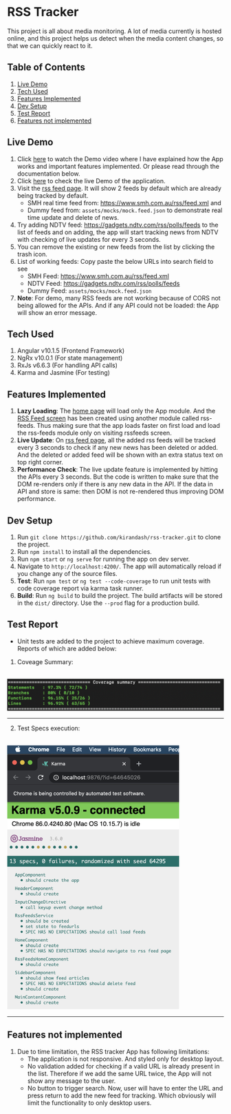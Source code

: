 # RSS Tracker

This project is all about media monitoring. A lot of media currently is hosted online, and this project helps us detect when the media content changes, so that we can quickly react to it.

## Table of Contents

1. [Live Demo](#live-demo)
2. [Tech Used](#tech-used)
3. [Features Implemented](#features-implemented)
4. [Dev Setup](#dev-setup)
5. [Test Report](#test-report)
6. [Features not implemented](#features-not-implemented)

## Live Demo

1. Click [here](https://youtu.be/zzkXnwZUDZE) to watch the Demo video where I have explained how the App works and important features implemented. Or please read through the documentation below.
2. Click [here](http://bgwebagency.in/projects/ui/rss-tracker/) to check the live Demo of the application.
3. Visit the [rss feed page](http://bgwebagency.in/projects/ui/rss-tracker/#/rss-feeds). It will show 2 feeds by default which are already being tracked by default.
    * SMH real time feed from: https://www.smh.com.au/rss/feed.xml and
    * Dummy feed from: `assets/mocks/mock.feed.json` to demonstrate real time update and delete of news.
4. Try adding NDTV feed: https://gadgets.ndtv.com/rss/polls/feeds to the list of feeds and on adding, the app will start tracking news from NDTV with checking of live updates for every 3 seconds.
5. You can remove the existing or new feeds from the list by clicking the trash icon.
6. List of working feeds: Copy paste the below URLs into search field to see
    * SMH Feed: https://www.smh.com.au/rss/feed.xml
    * NDTV Feed: https://gadgets.ndtv.com/rss/polls/feeds
    * Dummy Feed: `assets/mocks/mock.feed.json`
7. **Note**: For demo, many RSS feeds are not working because of CORS not being allowed for the APIs. And if any API could not be loaded: the App will show an error message.

## Tech Used

1. Angular v10.1.5 (Frontend Framework)
2. NgRx v10.0.1 (For state management)
3. RxJs v6.6.3 (For handling API calls)
4. Karma and Jasmine (For testing)

## Features Implemented

1. **Lazy Loading**: The [home page](http://bgwebagency.in/projects/ui/rss-tracker/) will load only the App module. And the [RSS Feed screen](http://bgwebagency.in/projects/ui/rss-tracker/#/rss-feeds) has been created using another module called rss-feeds. Thus making sure that the app loads faster on first load and load the rss-feeds module only on visiting rssfeeds screen.
2. **Live Update**: On [rss feed page](http://bgwebagency.in/projects/ui/rss-tracker/#/rss-feeds), all the added rss feeds will be tracked every 3 seconds to check if any new news has been deleted or added. And the deleted or added feed will be shown with an extra status text on top right corner.
3. **Performance Check**: The live update feature is implemented by hitting the APIs every 3 seconds. But the code is written to make sure that the DOM re-renders only if there is any new data in the API. If the data in API and store is same: then DOM is not re-rendered thus improving DOM performance.

## Dev Setup

1. Run `git clone https://github.com/kirandash/rss-tracker.git` to clone the project.
2. Run `npm install` to install all the dependencies.
3. Run `npm start` or `ng serve` for running the app on dev server. 
4. Navigate to `http://localhost:4200/`. The app will automatically reload if you change any of the source files.
5. **Test**: Run `npm test` or `ng test --code-coverage` to run unit tests with code coverage report via karma task runner.
6. **Build**: Run `ng build` to build the project. The build artifacts will be stored in the `dist/` directory. Use the `--prod` flag for a production build.

## Test Report

* Unit tests are added to the project to achieve maximum coverage. Reports of which are added below:
1. Coveage Summary:

<div align="left">
    <br/>
    <img src="src/assets/doc/coverage_report.png" alt="Test Report" width="571"/>
</div>
<hr/>

2. Test Specs execution:

<div align="left">
    <br/>
    <img src="src/assets/doc/report2.png" alt="Test Report" width="400"/>
</div>
<hr/>

## Features not implemented

1. Due to time limitation, the RSS tracker App has following limitations:
    * The application is not responsive. And styled only for desktop layout.
    * No validation added for checking if a valid URL is already present in the list. Therefore if we add the same URL twice, the App will not show any message to the user.
    * No button to trigger search. Now, user will have to enter the URL and press return to add the new feed for tracking. Which obviously will limit the functionality to only desktop users.
